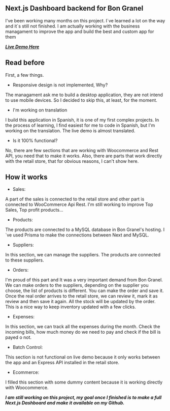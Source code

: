 ## Next.js Dashboard backend for Bon Granel

I've been working many months on this project. I´ve learned a lot on the way and it´s still not finished. 
I am actually working with the business managament to improve the app and build the best and custom app for them

<a target="_blank" href="https://nextjs-dashboard-pi.vercel.app/">***Live Demo Here***</a>

## Read before

First, a few things.

- Responsive design is not implemented, Why?

The managament ask me to build a desktop application, they are not intend to use mobile devices. So I decided to skip this, at least, for the moment.
- I'm working on translation

I build this application in Spanish, it is one of my first complex projects. In the process of learning, I find easiest for me to code in Spanish, but I'm working on the translation. The live demo is almost translated.
- Is it 100% functional?

No, there are few sections that are working with Woocommerce and Rest API, you need that to make it works. Also, there are parts that work directly with the retail store, that for obvious reasons, I can't show here.

## How it works

- Sales:

A part of the sales is connected to the retail store and other part is connected to WooCommerce Api Rest.
I'm still working to improve Top Sales, Top profit products...

- Products:

The products are connected to a MySQL database in Bon Granel's hosting. I´ve used Prisma to make the connections between Next and MySQL.

- Suppliers:

In this section, we can manage the suppliers. The products are connected to these suppliers. 

- Orders:

I'm proud of this part and It was a very important demand from Bon Granel. We can make orders to the suppliers, depending on the supplier you choose, the list of products is different. You can make the order and save it. Once the real order arrives to the retail store, we can review it, mark it as review and then save it again. All the stock  will be updated by the order. This is a nice way to keep inventory updated with a few clicks.

- Expenses:

In this section, we can track all the expenses during the month. Check the incoming bills, how much money do we need to pay and check if the bill is payed o not.

- Batch Control:

This section is not functional on live demo because it only works between the app and an Express API installed in the retail store. 

- Ecommerce:

I filled this section with some dummy content because it is working directly with Woocommerce.


***I am still working on this project, my goal once I finished is to make a full Next.js Dashboard and make it available on my Github.***
